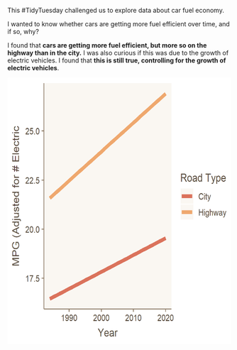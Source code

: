 This #TidyTuesday challenged us to explore data about car fuel economy.

I wanted to know whether cars are getting more fuel efficient over time, and if so, why?

I found that **cars are getting more fuel efficient, but more so on the highway than in the city.** I was also curious if this was due to the growth of electric vehicles. I found that **this is still true, controlling for the growth of electric vehicles**.

<p><img src="fig.png" alt="results" width="600" height="600"/></p>
